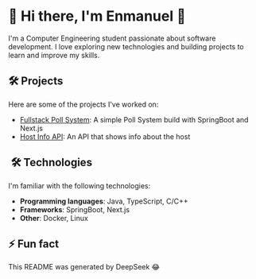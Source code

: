 # 👋 Hi there, I'm Enmanuel 🚀

I'm a Computer Engineering student passionate about software development. I love exploring new technologies and building projects to learn and improve my skills.

##  🛠️ Projects 

Here are some of the projects I've worked on:

* [Fullstack Poll System](https://github.com/enmanuelrdgz/fullstack-poll-system.git): A simple Poll System build with SpringBoot and Next.js
* [Host Info API](https://github.com/enmanuelrdgz/host-info-api): An API that shows info about the host

## ️ 🛠️ Technologies

I'm familiar with the following technologies:

* **Programming languages**: Java, TypeScript, C/C++
* **Frameworks**: SpringBoot, Next.js
* **Other**: Docker, Linux  

## ⚡ Fun fact

This README was generated by DeepSeek 😂